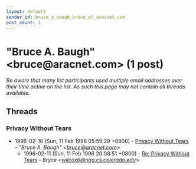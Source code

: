 ```yaml
---
layout: default
sender_id: bruce_a_baugh_bruce_at_aracnet_com_
post_count: 1
---
```


# "Bruce A. Baugh" <bruce<span>@</span>aracnet.com> (1 post)

_Be aware that many list participants used multiple email addresses over their time active on the list. As such this page may not contain all threads available._

## Threads

### Privacy Without Tears
+ 1996-02-10 (Sun, 11 Feb 1996 05:59:29 +0800) - [Privacy Without Tears](/archive/1996/02/2aa0e6777d9f4c09e591d1748ef3a95f16887b27b6121f7a1c1196ff7839edba) - _"Bruce A. Baugh" \<bruce@aracnet.com\>_
  + 1996-02-11 (Sun, 11 Feb 1996 20:08:51 +0800) - [Re: Privacy Without Tears](/archive/1996/02/a116429995611f29ad420fb2bdf6fa0fc7515fbbec2415b00858a5434deaa3ca) - _Bryce \<wilcoxb@nag.cs.colorado.edu\>_

